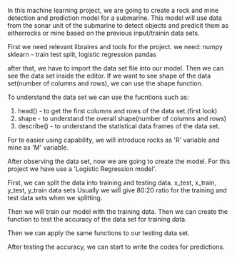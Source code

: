 In this machine learning project, we are going to create a rock and mine detection and prediction model for a submarine.
This model will use data from the sonar unit of the submarine to detect objects and predicit them as eitherrocks or mine based on the previous input/trainin data sets.

First we need relevant libraires and tools for the project.
we need: 
numpy
sklearn - train test split, logistic regression
pandas

after that, we have to import the data set file into our model.
Then we can see the data set inside the editor.
If we want to see shape of the data set(number of columns and rows), we can use the shape function.

To understand the data set we can use the fucntions such as: 
1. head() - to get the first columns and rows of the data set.(first look) 
2. shape - to understand the overall shape(number of columns and rows)
3. describe() - to understand the statistical data frames of the data set.

For te easier using capability, we will introduce rocks as 'R' variable and mine as 'M' variable.

After observing the data set, now we are going to create the model.
For this project we have use a 'Logistic Regression model'.

First, we can split the data into training and testing data.
x_test, x_train, y_test, y_train data sets
Usually we will give 80:20 ratio for the training and test data sets when we splitting.

Then we will train our model with the training data.
Then we can create the function to test the accuracy of the data set for training data.

Then we can apply the same functions to our testing data set.

After testing the accuracy, we can start to write the codes for predictions.

